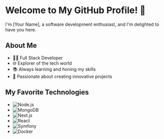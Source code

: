 # Welcome to My GitHub Profile! 👋

I'm [Your Name], a software development enthusiast, and I'm delighted to have you here.

## About Me

- 👨‍💻 Full Stack Developer
- 🌐 Explorer of the tech world
- 📚 Always learning and honing my skills
- 🚀 Passionate about creating innovative projects

## My Favorite Technologies

- ![Node.js](https://img.shields.io/badge/Node.js-14.x-brightgreen)
- ![MongoDB](https://img.shields.io/badge/MongoDB-4.x-green)
- ![Next.js](https://img.shields.io/badge/Next.js-12.x-orange)
- ![React](https://img.shields.io/badge/React-17.x-blue)
- ![Symfony](https://img.shields.io/badge/Symfony-5.x-purple)
- ![Docker](https://img.shields.io/badge/Docker-latest-blue)
